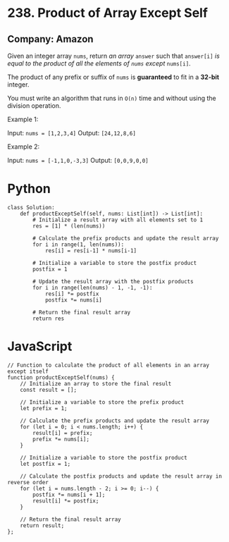 # 238. Product of Array Except Self
## Company: Amazon

Given an integer array `nums`, return *an array* `answer` such that `answer[i]` *is equal to the product of all the elements of `nums` except* `nums[i]`.

The product of any prefix or suffix of `nums` is **guaranteed** to fit in a **32-bit** integer.

You must write an algorithm that runs in `O(n)` time and without using the division operation.

 

Example 1:

Input: `nums = [1,2,3,4]`
Output: `[24,12,8,6]`

Example 2:

Input: `nums = [-1,1,0,-3,3]`
Output: `[0,0,9,0,0]`

# Python
```
class Solution:
    def productExceptSelf(self, nums: List[int]) -> List[int]:
        # Initialize a result array with all elements set to 1
        res = [1] * (len(nums))

        # Calculate the prefix products and update the result array
        for i in range(1, len(nums)):
            res[i] = res[i-1] * nums[i-1]

        # Initialize a variable to store the postfix product
        postfix = 1

        # Update the result array with the postfix products
        for i in range(len(nums) - 1, -1, -1):
            res[i] *= postfix
            postfix *= nums[i]

        # Return the final result array
        return res
```

# JavaScript
```
// Function to calculate the product of all elements in an array except itself
function productExceptSelf(nums) {
    // Initialize an array to store the final result
    const result = [];
    
    // Initialize a variable to store the prefix product
    let prefix = 1;
    
    // Calculate the prefix products and update the result array
    for (let i = 0; i < nums.length; i++) {
        result[i] = prefix;
        prefix *= nums[i];
    }

    // Initialize a variable to store the postfix product
    let postfix = 1;

    // Calculate the postfix products and update the result array in reverse order
    for (let i = nums.length - 2; i >= 0; i--) {
        postfix *= nums[i + 1];
        result[i] *= postfix;
    }

    // Return the final result array
    return result;
};
```